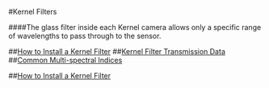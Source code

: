#Kernel Filters

####The glass filter inside each Kernel camera allows only a specific range of wavelengths to pass through to the sensor.  

##[How to Install a Kernel Filter](https://mapircamera.gitbooks.io/kernel-development-guide/content/kernel-filters/kernel-filter-installation.html)
##[Kernel Filter Transmission Data](https://mapircamera.gitbooks.io/kernel-development-guide/content/kernel-filters/filter-transmission-data.html)
##[Common Multi-spectral Indices](https://mapircamera.gitbooks.io/kernel-development-guide/content/kernel-filters/filter-index-list.html)

##[How to Install a Kernel Filter](#<kernel-filter-installation>)
